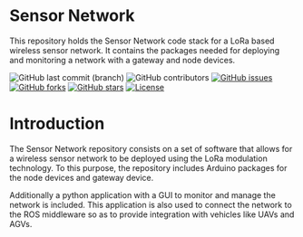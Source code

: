 # Sensor Network

This repository holds the Sensor Network code stack for a LoRa based wireless sensor network. It contains the packages needed for deploying and monitoring a network with a gateway and node devices.

![GitHub last commit (branch)](https://img.shields.io/github/last-commit/hardtekpt/sensor_network/master)
![GitHub contributors](https://img.shields.io/github/contributors/hardtekpt/sensor_network)
[![GitHub issues](https://img.shields.io/github/issues/hardtekpt/sensor_network)](https://github.com/hardtekpt/sensor_network/issues)
[![GitHub forks](https://img.shields.io/github/forks/hardtekpt/sensor_network)](https://github.com/hardtekpt/sensor_network/network)
[![GitHub stars](https://img.shields.io/github/stars/hardtekpt/sensor_network)](https://github.com/hardtekpt/sensor_network/stargazers)
[![License](https://img.shields.io/github/license/hardtekpt/sensor_network?color=blue)](https://github.com/hardtekpt/sensor_network/blob/main/LICENSE)

# Introduction

The Sensor Network repository consists on a set of software that allows for a wireless sensor network to be deployed using the LoRa modulation technology. To this purpose, the repository includes Arduino packages for the node devices and gateway device.

Additionally a python application with a GUI to monitor and manage the network is included. This application is also used to connect the network to the ROS middleware so as to provide integration with vehicles like UAVs and AGVs.
